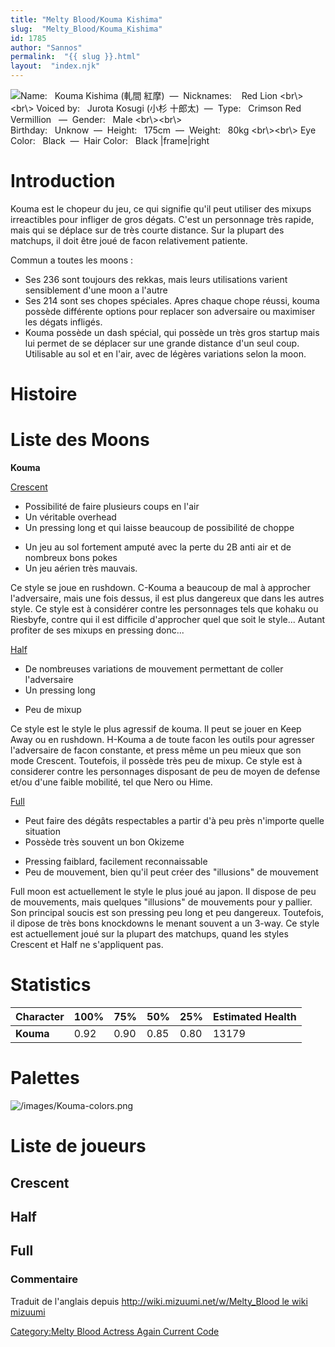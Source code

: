 ```yaml
---
title: "Melty Blood/Kouma Kishima"
slug:  "Melty_Blood/Kouma_Kishima"
id: 1785
author: "Sannos"
permalink:  "{{ slug }}.html"
layout:  "index.njk"
---
```


![ **Name:**   Kouma Kishima (軋間 紅摩)  —  **Nicknames:**    Red Lion
\<br\\\>\<br\\\> **Voiced by:**   Jurota Kosugi (小杉
十郎太)  —  **Type:**   Crimson Red Vermillion   —  **Gender:**   Male
\<br\\\>\<br\\\>
**Birthday:**   Unknow  —  **Height:**   175cm  —  **Weight:**   80kg
\<br\\\>\<br\\\> **Eye Color:**   Black  —  **Hair Color:**   Black
\|frame\|right](/images/Kouma0.png " Name:   Kouma Kishima (軋間 紅摩)  —  Nicknames:    Red Lion <br\><br\> Voiced by:   Jurota Kosugi (小杉 十郎太)  —  Type:   Crimson Red Vermillion   —  Gender:   Male <br\><br\> Birthday:   Unknow  —  Height:   175cm  —  Weight:   80kg <br\><br\> Eye Color:   Black  —  Hair Color:   Black |frame|right")

# Introduction

Kouma est le chopeur du jeu, ce qui signifie qu'il peut utiliser des
mixups irreactibles pour infliger de gros dégats. C'est un personnage
très rapide, mais qui se déplace sur de très courte distance. Sur la
plupart des matchups, il doit être joué de facon relativement patiente.

Commun a toutes les moons :  
- Ses 236 sont toujours des rekkas, mais leurs utilisations varient
sensiblement d'une moon a l'autre  
- Ses 214 sont ses chopes spéciales. Apres chaque chope réussi, kouma
possède différente options pour replacer son adversaire ou maximiser les
dégats infligés.  
- Kouma possède un dash spécial, qui possède un très gros startup mais
lui permet de se déplacer sur une grande distance d'un seul coup.
Utilisable au sol et en l'air, avec de légères variations selon la moon.

# Histoire

# Liste des Moons

**Kouma**

[Crescent](Melty_Blood/Kouma_Kishima/Crescent_Moon "wikilink")  
+ Possibilité de faire plusieurs coups en l'air  
+ Un véritable overhead  
+ Un pressing long et qui laisse beaucoup de possibilité de choppe  
- Un jeu au sol fortement amputé avec la perte du 2B anti air et de
nombreux bons pokes  
- Un jeu aérien très mauvais.

Ce style se joue en rushdown. C-Kouma a beaucoup de mal à approcher
l'adversaire, mais une fois dessus, il est plus dangereux que dans les
autres style. Ce style est à considérer contre les personnages tels que
kohaku ou Riesbyfe, contre qui il est difficile d'approcher quel que
soit le style... Autant profiter de ses mixups en pressing donc...

[Half](Melty_Blood/Kouma_Kishima/Half_Moon "wikilink")  
+ De nombreuses variations de mouvement permettant de coller
l'adversaire  
+ Un pressing long  
- Peu de mixup

Ce style est le style le plus agressif de kouma. Il peut se jouer en
Keep Away ou en rushdown. H-Kouma a de toute facon les outils pour
agresser l'adversaire de facon constante, et press même un peu mieux que
son mode Crescent. Toutefois, il possède très peu de mixup. Ce style est
à considerer contre les personnages disposant de peu de moyen de defense
et/ou d'une faible mobilité, tel que Nero ou Hime.

[Full](Melty_Blood/Kouma_Kishima/Full_Moon "wikilink")  
+ Peut faire des dégâts respectables a partir d'à peu près n'importe
quelle situation  
+ Possède très souvent un bon Okizeme  
- Pressing faiblard, facilement reconnaissable  
- Peu de mouvement, bien qu'il peut créer des "illusions" de mouvement

Full moon est actuellement le style le plus joué au japon. Il dispose de
peu de mouvements, mais quelques "illusions" de mouvements pour y
pallier. Son principal soucis est son pressing peu long et peu
dangereux. Toutefois, il dipose de très bons knockdowns le menant
souvent a un 3-way. Ce style est actuellement joué sur la plupart des
matchups, quand les styles Crescent et Half ne s'appliquent pas.

# Statistics

| Character | 100% | 75%  | 50%  | 25%  | Estimated Health |
|-----------|------|------|------|------|------------------|
| **Kouma** | 0.92 | 0.90 | 0.85 | 0.80 | 13179            |

# Palettes

![](/images/Kouma-colors.png "/images/Kouma-colors.png")

# Liste de joueurs

## Crescent

## Half

## Full

### Commentaire

Traduit de l'anglais depuis [http://wiki.mizuumi.net/w/Melty_Blood le
wiki
mizuumi](http://wiki.mizuumi.net/w/Melty_Blood_le_wiki_mizuumi "wikilink")

[Category:Melty Blood Actress Again Current
Code](Category:Melty_Blood_Actress_Again_Current_Code "wikilink")
